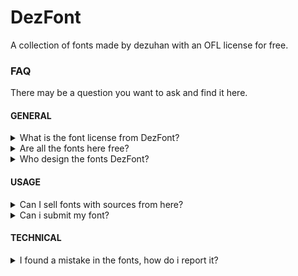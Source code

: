 # DezFont
A collection of fonts made by dezuhan with an OFL license for free.

### FAQ
There may be a question you want to ask and find it here.

#### GENERAL
<details>
	<summary>What is the font license from DezFont?</summary>
	All of our fonts are guaranteed to use the OFL license and are our original works.
</details>

<details>
	<summary>Are all the fonts here free?</summary>
	Yes of course. All fonts I upload here are 100% free under OFL license which you can use in personal and commercial projects. You can redistribute fonts under the OFL license free of charge and we would appreciate it if you would give us a credit/link.
</details>

<details>
	<summary>Who design the fonts DezFont?</summary>
	All Open Source fonts are designed and owned by Dezuhan (me).
</details>

#### USAGE
<details>
	<summary>Can I sell fonts with sources from here?</summary>
	No if you don't modify the font. We allow if you modify the font a little significantly. We want to keep the community we created always able to use our fonts for free with an OFL license. We include a ".sfd" file (to open in fontforge).
</details>

<details>
	<summary>Can i submit my font?</summary>
	Unfortunately not, because we focus on fonts that we create ourselves. You might try uploading your fonts on <a href="https://itch.io">itch.io</a>, <a href="https://fontshare.com">Fontshare</a>, dafont and more.
</details>

#### TECHNICAL
<details>
	<summary>I found a mistake in the fonts, how do i report it?</summary>
	You can create a <a href="https://github.com/DezUI/DezFont/issues/new"> new issue</a> and include your details problem.
</details>

